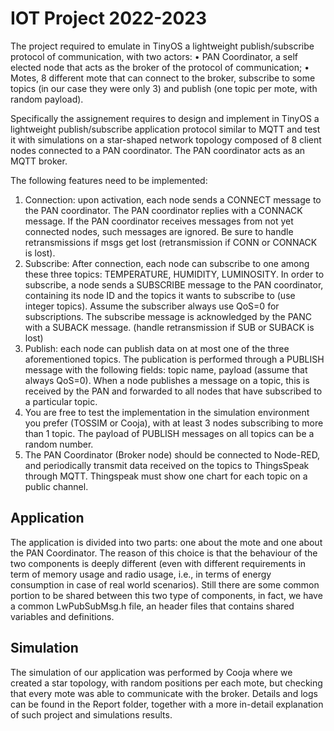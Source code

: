 # IOT Project 2022-2023

The project required to emulate in TinyOS a lightweight publish/subscribe protocol of communication, with two actors:
   • PAN Coordinator, a self elected node that acts as the broker of the protocol of communication;
   • Motes, 8 different mote that can connect to the broker, subscribe to some topics (in our case they were only 3) and publish (one topic per mote, with random payload).

Specifically the assignement requires to design and implement in TinyOS a lightweight publish/subscribe application protocol similar to MQTT and test it with simulations on a star-shaped network topology composed of 8 client nodes connected to
a PAN coordinator. The PAN coordinator acts as an MQTT broker.

The following features need to be implemented:
   1. Connection: upon activation, each node sends a CONNECT message to the PAN coordinator. The PAN coordinator replies with a CONNACK message. If the PAN coordinator receives messages from not yet connected nodes, such messages are ignored. Be sure to handle retransmissions if msgs get lost (retransmission if CONN or CONNACK is lost).
   2. Subscribe: After connection, each node can subscribe to one among these three topics: TEMPERATURE, HUMIDITY, LUMINOSITY. In order to subscribe, a node sends a SUBSCRIBE message to the PAN coordinator, containing its node ID and the topics it wants to subscribe to (use integer topics). Assume the subscriber always use QoS=0 for subscriptions. The subscribe message is acknowledged by the PANC with a SUBACK message. (handle retransmission if SUB or SUBACK is lost)
   3. Publish: each node can publish data on at most one of the three aforementioned topics. The publication is performed through a PUBLISH message with the following fields: topic name, payload (assume that always QoS=0). When a node publishes a message on a topic, this is received by the PAN and forwarded to all nodes that have subscribed to a particular topic.
   4. You are free to test the implementation in the simulation environment you prefer (TOSSIM or Cooja), with at least 3 nodes subscribing to more than 1 topic. The payload of PUBLISH messages on all topics can be a random number.
   5. The PAN Coordinator (Broker node) should be connected to Node-RED, and periodically transmit data received on the topics to ThingsSpeak through MQTT. Thingspeak must show one chart for each topic on a public channel.

## Application
The application is divided into two parts: one about the mote and one about the PAN Coordinator. The reason of this choice is that the behaviour of the two components is deeply different (even with different requirements in term of memory usage and radio usage, i.e., in terms of energy consumption in case of real world scenarios). Still there are some common portion to be shared between this two type of components, in fact, we have a common LwPubSubMsg.h file, an header files that contains shared variables and definitions.

## Simulation
The simulation of our application was performed by Cooja where we created a star topology, with random positions per each mote, but checking that every mote was able to communicate with the broker. Details and logs can be found in the Report folder, together with a more in-detail explanation of such project and simulations results.
